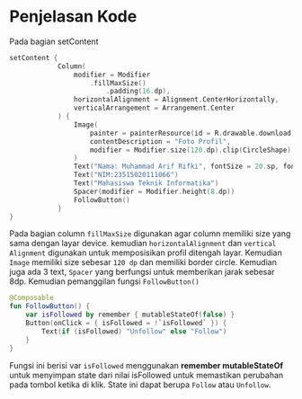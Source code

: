 # Penjelasan Kode
Pada bagian setContent
```kotlin
setContent {
            Column(
                modifier = Modifier
                    .fillMaxSize()
                        .padding(16.dp),
                horizontalAlignment = Alignment.CenterHorizontally,
                verticalArrangement = Arrangement.Center
            ) {
                Image(
                    painter = painterResource(id = R.drawable.download),
                    contentDescription = "Foto Profil",
                    modifier = Modifier.size(120.dp).clip(CircleShape)
                )
                Text("Nama: Muhammad Arif Rifki", fontSize = 20.sp, fontWeight = FontWeight.Bold)
                Text("NIM:23515020111066")
                Text("Mahasiswa Teknik Informatika")
                Spacer(modifier = Modifier.height(8.dp))
                FollowButton()
            }
}
```
Pada bagian column `fillMaxSize` digunakan agar column memiliki size yang sama dengan layar device. kemudian `horizontalAlignment` dan `vertical Alignment` digunakan untuk memposisikan profil ditengah layar. Kemudian `Image` memiliki size sebesar `120 dp` dan memiliki border circle. Kemudian juga ada 3 text, `Spacer` yang berfungsi untuk memberikan jarak sebesar 8dp. Kemudian pemanggilan fungsi `FollowButton()`
```kotlin
@Composable
fun FollowButton() {
    var isFollowed by remember { mutableStateOf(false) }
    Button(onClick = { isFollowed = !`isFollowed` }) {
        Text(if (isFollowed) "Unfollow" else "Follow")
    }
}
```
Fungsi ini berisi var `isFollowed` menggunakan **remember mutableStateOf** untuk menyimpan state dari nilai isFollowed untuk memastikan perubahan pada tombol ketika di klik. State ini dapat berupa `Follow` atau `Unfollow`.
